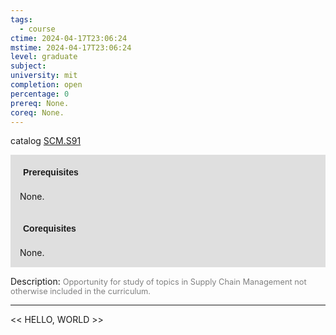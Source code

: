 ```yaml
---
tags:
  - course
ctime: 2024-04-17T23:06:24
mstime: 2024-04-17T23:06:24
level: graduate
subject: 
university: mit
completion: open
percentage: 0
prereq: None.
coreq: None.
---
```


catalog [SCM.S91](http://student.mit.edu/catalog/mSCMa.html#SCM.S91)

<span style="display: block; padding: 15px; background-color: rgb(100, 100, 100, 0.2);"><font id="m_prereq4262_0" style="display: block; font-family: Arial, sans-serif; font-weight: bold; padding: 5px">Prerequisites</font><br><span id="prereq4262_0">None.</span></span>
<span style="display: block; padding: 15px; background-color: rgb(100, 100, 100, 0.2);"><font id="m_coreq4262_0" style="display: block; font-family: Arial, sans-serif; font-weight: bold; padding: 5px">Corequisites</font><br><span id="coreq4262_0">None.</span></span>

<font style="">Description:</font>
<font style="color: grey; font-size: 0.8rem;">Opportunity for study of topics in Supply Chain Management not otherwise included in the curriculum.</font>



---

<< HELLO, WORLD >>
